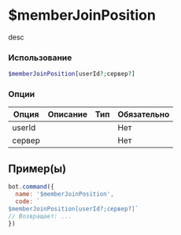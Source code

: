 # $memberJoinPosition
desc
### Использование
```php
$memberJoinPosition[userId?;сервер?]
```

### Опции

| Опция | Описание | Тип | Обязательно |
|--------|-------------|------|----------|
| userId |  |  | Нет | 
| сервер |  |  | Нет | 
## Пример(ы)

```javascript
bot.command({
  name: '$memberJoinPosition',
  code: `
$memberJoinPosition[userId?;сервер?]`
// Возвращает: ...
})
```
